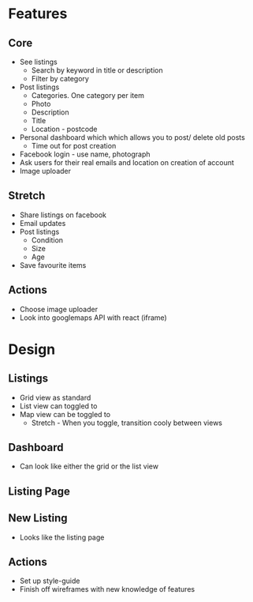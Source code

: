 # Features

## Core
* See listings
  * Search by keyword in title or description
  * Filter by category
* Post listings
  * Categories. One category per item
  * Photo
  * Description
  * Title
  * Location - postcode
* Personal dashboard which which allows you to post/ delete old posts
  * Time out for post creation
* Facebook login - use name, photograph
* Ask users for their real emails and location on creation of account
* Image uploader

## Stretch
* Share listings on facebook
* Email updates
* Post listings
  * Condition
  * Size
  * Age
* Save favourite items

## Actions
* Choose image uploader
* Look into googlemaps API with react (iframe)

# Design
## Listings
* Grid view as standard
* List view can toggled to
* Map view can be toggled to
  * Stretch - When you toggle, transition cooly between views

## Dashboard
* Can look like either the grid or the list view

## Listing Page

## New Listing
* Looks like the listing page

## Actions
* Set up style-guide
* Finish off wireframes with new knowledge of features
